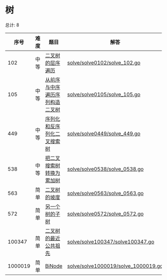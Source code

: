 # 树

<!--- table -->

总计: 8

| 序号    | 难度 | 题目                                                                                                                          | 解答                                                                       |
| ------- | ---- | ----------------------------------------------------------------------------------------------------------------------------- | -------------------------------------------------------------------------- |
| 102     | 中等 | [二叉树的层序遍历](https://leetcode-cn.com/problems/binary-tree-level-order-traversal/)                                       | [solve/solve0102/solve_102.go](solve/solve0102/solve_102.go)               |
| 105     | 中等 | [从前序与中序遍历序列构造二叉树](https://leetcode-cn.com/problems/construct-binary-tree-from-preorder-and-inorder-traversal/) | [solve/solve0105/solve_105.go](solve/solve0105/solve_105.go)               |
| 449     | 中等 | [序列化和反序列化二叉搜索树](https://leetcode-cn.com/problems/serialize-and-deserialize-bst/)                                 | [solve/solve0449/solve_449.go](solve/solve0449/solve_449.go)               |
| 538     | 中等 | [把二叉搜索树转换为累加树](https://leetcode-cn.com/problems/convert-bst-to-greater-tree)                                      | [solve/solve0538/solve_0538.go](solve/solve0538/solve_0538.go)             |
| 563     | 简单 | [二叉树的坡度](https://leetcode-cn.com/problems/binary-tree-tilt)                                                             | [solve/solve0563/solve_0563.go](solve/solve0563/solve_0563.go)             |
| 572     | 简单 | [另一个树的子树](https://leetcode-cn.com/problems/subtree-of-another-tree)                                                    | [solve/solve0572/solve_0572.go](solve/solve0572/solve_0572.go)             |
| 100347  | 简单 | [二叉树的最近公共祖先](https://leetcode-cn.com/problems/er-cha-shu-de-zui-jin-gong-gong-zu-xian-lcof/)                        | [solve/solve100347/solve100347.go](solve/solve100347/solve100347.go)       |
| 1000019 | 简单 | [BiNode](https://leetcode-cn.com/problems/binode-lcci/)                                                                       | [solve/solve1000019/solve_1000019.go](solve/solve1000019/solve_1000019.go) |
